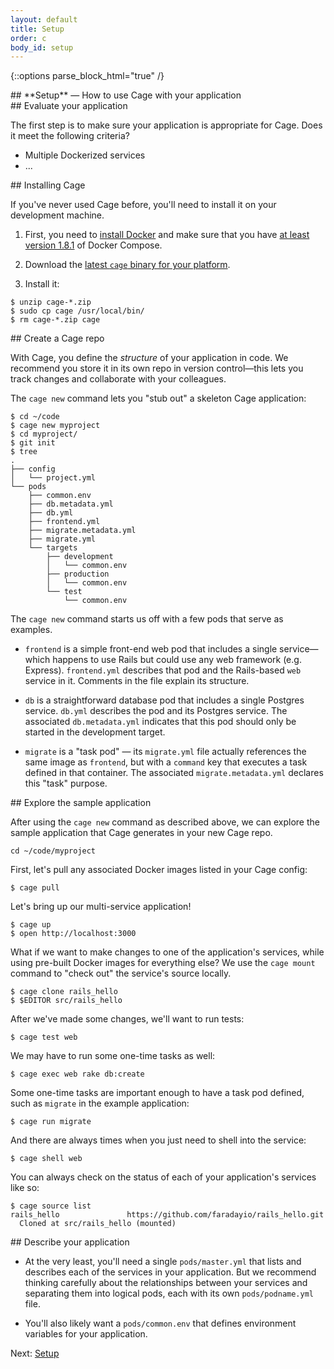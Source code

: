 ```yaml
---
layout: default
title: Setup
order: c
body_id: setup
---
```

{::options parse_block_html="true" /}

<section class="intro">
## **Setup** — How to use Cage with your application
</section>

<section>
## Evaluate your application

The first step is to make sure your application is appropriate for Cage. Does it meet the following criteria?

* Multiple Dockerized services
* ...

</section>

<section>
## Installing Cage

If you've never used Cage before, you'll need to install it on your development machine.

1. First, you need to [install Docker](https://www.docker.com/products/docker) and make sure that you
have [at least version 1.8.1](https://docs.docker.com/compose/install/) of Docker Compose.

2. Download the [latest `cage` binary for your platform](https://github.com/faradayio/cage/releases/latest).

3. Install it:

``` shell
$ unzip cage-*.zip
$ sudo cp cage /usr/local/bin/
$ rm cage-*.zip cage
```
</section>

<section>
## Create a Cage repo

With Cage, you define the *structure* of your application in code. We recommend you store it in its own repo in version control—this lets you track changes and collaborate with your colleagues.

The `cage new` command lets you "stub out" a skeleton Cage application:

``` shell
$ cd ~/code
$ cage new myproject
$ cd myproject/
$ git init
$ tree
.
├── config
│   └── project.yml
└── pods
    ├── common.env
    ├── db.metadata.yml
    ├── db.yml
    ├── frontend.yml
    ├── migrate.metadata.yml
    ├── migrate.yml
    └── targets
        ├── development
        │   └── common.env
        ├── production
        │   └── common.env
        └── test
            └── common.env
```

The `cage new` command starts us off with a few pods that serve as examples.

* `frontend` is a simple front-end web pod that includes a single service—which happens to use Rails but could use any web framework (e.g. Express). `frontend.yml` describes that pod and the Rails-based `web` service in it. Comments in the file explain its structure.

* `db` is a straightforward database pod that includes a single Postgres service. `db.yml` describes the pod and its Postgres service. The associated `db.metadata.yml` indicates that this pod should only be started in the development target.

* `migrate` is a "task pod" — its `migrate.yml` file actually references the same image as `frontend`, but with a `command` key that executes a task defined in that container. The associated `migrate.metadata.yml` declares this "task" purpose.

</section>

<section>
## Explore the sample application

After using the `cage new` command as described above, we can explore the sample application that Cage generates in your new Cage repo.

``` shell
cd ~/code/myproject
```

First, let's pull any associated Docker images listed in your Cage config:

``` shell
$ cage pull
```

Let's bring up our multi-service application!

``` shell
$ cage up
$ open http://localhost:3000
```

What if we want to make changes to one of the application's services, while using pre-built Docker images for everything else? We use the `cage mount` command to "check out" the service's source locally.

``` shell
$ cage clone rails_hello
$ $EDITOR src/rails_hello
```

After we've made some changes, we'll want to run tests:

``` shell
$ cage test web
```

We may have to run some one-time tasks as well:

``` shell
$ cage exec web rake db:create
```

Some one-time tasks are important enough to have a task pod defined, such as `migrate` in the example application:

``` shell
$ cage run migrate
```

And there are always times when you just need to shell into the service:

``` shell
$ cage shell web
```

You can always check on the status of each of your application's services like so:

``` shell
$ cage source list
rails_hello               https://github.com/faradayio/rails_hello.git
  Cloned at src/rails_hello (mounted)
```
</section>

<section>
## Describe your application

* At the very least, you'll need a single `pods/master.yml` that lists and describes each of the services in your application. But we recommend thinking carefully about the relationships between your services and separating them into logical pods, each with its own `pods/podname.yml` file.

* You'll also likely want a `pods/common.env` that defines environment variables for your application.

</section>

Next: [Setup](/setup)
